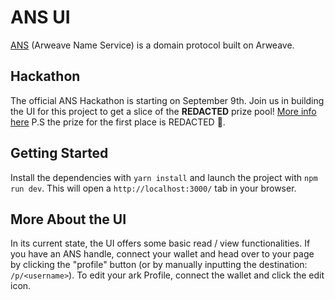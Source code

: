 # ANS UI
[ANS](https://github.com/decentldotland/ANS) (Arweave Name Service) is a domain protocol built on Arweave.

## Hackathon
The official ANS Hackathon is starting on September 9th. Join us in building the UI for this project to get a slice of the **REDACTED** prize pool! [More info here](https://github.com/decentldotland/ANS_UI_2.0/tree/UI2.0/components_new/user/hackathon)
P.S the prize for the first place is REDACTED 🤯.

## Getting Started
Install the dependencies with `yarn install` and launch the project with `npm run dev`. This will open a `http://localhost:3000/` tab in your browser.

## More About the UI
In its current state, the UI offers some basic read / view functionalities. If you have an ANS handle, connect your wallet and head over to your page by clicking the "profile" button (or by manually inputting the destination: `/p/<username>`).
To edit your ark Profile, connect the wallet and click the edit icon.
